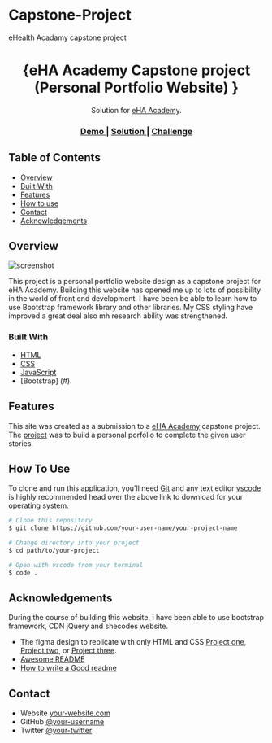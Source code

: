 # Capstone-Project
eHealth Acadamy capstone project

<!-- Please update value in the {}  -->

<h1 align="center">{eHA Academy Capstone project (Personal Portfolio Website) }</h1>

<div align="center">
   Solution for <a href="https://academy.ehealthafrica.org/" target="_blank">eHA Academy</a>.
</div>

<div align="center">
  <h3>
    <a href="https://{your-demo-link.your-domain}">
      Demo
    </a>
    <span> | </span>
    <a href="https://{your-url-to-the-solution}">
      Solution
    </a>
    <span> | </span>
    <a href="#">
      Challenge
    </a>
  </h3>
</div>

<!-- TABLE OF CONTENTS -->

## Table of Contents

- [Overview](#overview)
- [Built With](#built-with)
- [Features](#features)
- [How to use](#how-to-use)
- [Contact](#contact)
- [Acknowledgements](#acknowledgements)

<!-- OVERVIEW -->

## Overview

![screenshot](https://user-images.githubusercontent.com/16707738/92399059-5716eb00-f132-11ea-8b14-bcacdc8ec97b.png)

This project is a personal portfolio website design as a capstone project for eHA Academy. Building this website has opened me up to lots of possibility in the world of front end development. I have been be able to learn how to use Bootstrap framework library and other libraries.
My CSS styling have improved a great deal also mh research ability was strengthened.

### Built With

<!-- This section should list any major frameworks that you built your project using. Here are a few examples.-->

- [HTML](#)
- [CSS](#)
- [JavaScript](#)
- [Bootstrap] (#).

## Features

<!-- List the features of your application or follow the template. Don't share the figma file here :) -->

This site was created as a submission to a [eHA Academy](https://academy.ehealthafrica.org/) capstone project. The [project](#) was to build a personal porfolio to complete the given user stories.

## How To Use

<!-- Example: -->

To clone and run this application, you'll need [Git](https://git-scm.com) and any text editor [vscode](https://code.vsstudio.com/) is highly recommended head over the above link to download for your operating system.

```bash
# Clone this repository
$ git clone https://github.com/your-user-name/your-project-name

# Change directory into your project
$ cd path/to/your-project

# Open with vscode from your terminal
$ code .
```

## Acknowledgements

During the course of building this website, i have been able to use bootstrap framework, CDN jQuery and shecodes website.

- The figma design to replicate with only HTML and CSS [Project one](https://www.figma.com/file/0kUWKG3MAtpImsMO5nJsWu/Academy---Portfolio-Website-Project?type=design&node-id=3%3A2&mode=design&t=cKiQUcOwtNrGoRWA-1), [Project two](https://www.figma.com/file/0kUWKG3MAtpImsMO5nJsWu/Academy---Portfolio-Website-Project?type=design&node-id=506%3A6346&mode=design&t=cKiQUcOwtNrGoRWA-1), or [Project three](https://www.google.com/url?q=https://www.figma.com/file/0kUWKG3MAtpImsMO5nJsWu/Academy---Portfolio-Website-Project?type%3Ddesign%26node-id%3D506%253A3558%26mode%3Ddesign%26t%3DcKiQUcOwtNrGoRWA-1&sa=D&source=editors&ust=1701438224537401&usg=AOvVaw1VXnlI9JvscxWoXvIn4Kqm).
- [Awesome README](https://github.com/matiassingers/awesome-readme)
 - [How to write a Good readme](https://bulldogjob.com/news/449-how-to-write-a-good-readme-for-your-github-project)



## Contact

- Website [your-website.com](https://{your-web-site-link})
- GitHub [@your-username](https://{github.com/your-usermame})
- Twitter [@your-twitter](https://{twitter.com/your-username})
